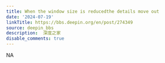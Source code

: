 ```yaml
---
title: When the window size is reducedthe details move out
date: '2024-07-19'
linkTitle: https://bbs.deepin.org/en/post/274349
source: deepin_bbs
description:  深度之家 
disable_comments: true
---
```

NA
